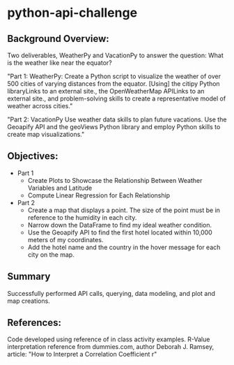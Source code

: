 # python-api-challenge
## Background Overview: 
Two deliverables, WeatherPy and VacationPy to answer the question: What is the weather like near the equator?

"Part 1: WeatherPy: Create a Python script to visualize the weather of over 500 cities of varying distances from the equator. [Using] the citipy Python libraryLinks to an external site., the OpenWeatherMap APILinks to an external site., and problem-solving skills to create a representative model of weather across cities."

"Part 2: VacationPy
Use weather data skills to plan future vacations. Use the Geoapify API and the geoViews Python library and employ Python skills to create map visualizations."

## Objectives:
* Part 1
  * Create Plots to Showcase the Relationship Between Weather Variables and Latitude
  * Compute Linear Regression for Each Relationship
* Part 2
  * Create a map that displays a point. The size of the point must be in reference to the humidity in each city.
  * Narrow down the DataFrame to find my ideal weather condition.
  * Use the Geoapify API to find the first hotel located within 10,000 meters of my coordinates.
  * Add the hotel name and the country in the hover message for each city on the map.

## Summary
Successfully performed API calls, querying, data modeling, and plot and map creations.

## References:
Code developed using reference of in class activity examples. 
R-Value interpretation reference from dummies.com, author Deborah J. Ramsey, article: "How to Interpret a Correlation Coefficient r"
